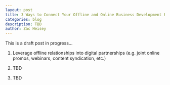 ```yaml
---
layout: post
title: 3 Ways to Connect Your Offline and Online Business Development Efforts
categories: blog
description: TBD
author: Zac Heisey
---
```

This is a draft post in progress...

1. Leverage offline relationships into digital partnerships (e.g. joint online promos, webinars, content syndication, etc.)

2. TBD

3. TBD
